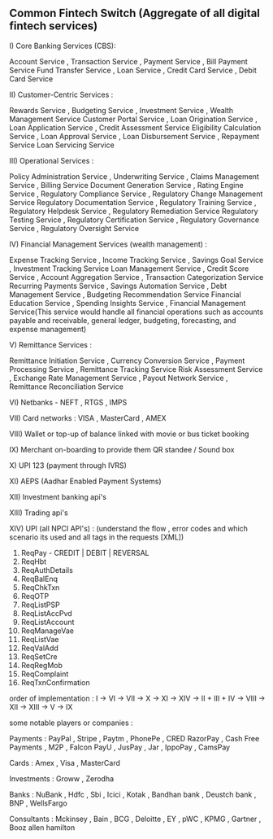 ## Common Fintech Switch (Aggregate of all digital fintech services)

I) Core Banking Services (CBS): 

Account Service , Transaction Service , Payment Service , Bill Payment Service
Fund Transfer Service , Loan Service , Credit Card Service , Debit Card Service

II) Customer-Centric Services : 

Rewards Service , Budgeting Service , Investment Service , Wealth Management Service
Customer Portal Service , Loan Origination Service , Loan Application Service , Credit Assessment Service
Eligibility Calculation Service , Loan Approval Service , Loan Disbursement Service , Repayment Service
Loan Servicing Service


III) Operational Services : 

Policy Administration Service , Underwriting Service , Claims Management Service , Billing Service
Document Generation Service , Rating Engine Service , Regulatory Compliance Service , Regulatory Change Management Service
Regulatory Documentation Service , Regulatory Training Service , Regulatory Helpdesk Service , Regulatory Remediation Service
Regulatory Testing Service , Regulatory Certification Service , Regulatory Governance Service , Regulatory Oversight Service


IV) Financial Management Services (wealth management) :

Expense Tracking Service , Income Tracking Service , Savings Goal Service , Investment Tracking Service
Loan Management Service , Credit Score Service , Account Aggregation Service , Transaction Categorization Service
Recurring Payments Service , Savings Automation Service , Debt Management Service , Budgeting Recommendation Service
Financial Education Service , Spending Insights Service , Financial Management Service(This service would handle all financial operations such as accounts payable and receivable, general ledger, budgeting, forecasting, and expense management)

V) Remittance Services : 

Remittance Initiation Service , Currency Conversion Service , Payment Processing Service , Remittance Tracking Service
Risk Assessment Service , Exchange Rate Management Service , Payout Network Service , Remittance Reconciliation Service

VI) Netbanks - NEFT , RTGS , IMPS

VII) Card networks : VISA , MasterCard , AMEX

VIII) Wallet or top-up of balance linked with movie or bus ticket booking

IX) Merchant on-boarding to provide them QR standee / Sound box

X) UPI 123 (payment through IVRS)

XI) AEPS (Aadhar Enabled Payment Systems)

XII) Investment banking api's

XIII) Trading api's

XIV) UPI (all NPCI API's) : (understand the flow , error codes and which scenario its used and all tags in the requests [XML])

1) ReqPay - CREDIT | DEBIT | REVERSAL
2) ReqHbt
3) ReqAuthDetails
4) ReqBalEnq
5) ReqChkTxn
6) ReqOTP
7) ReqListPSP
8) ReqListAccPvd
9) ReqListAccount
10) ReqManageVae
11) ReqListVae
12) ReqValAdd
13) ReqSetCre
14) ReqRegMob
15) ReqComplaint
16) ReqTxnConfirmation

order of implementation :
I -> VI -> VII ->  X -> XI -> XIV -> II + III + IV -> VIII ->  XII -> XIII -> V -> IX

some notable players or companies : 

Payments : PayPal , Stripe , Paytm , PhonePe , CRED
RazorPay , Cash Free Payments , M2P , Falcon 
PayU , JusPay , Jar , IppoPay , CamsPay

Cards :  Amex , Visa , MasterCard

Investments : Groww , Zerodha 

Banks : NuBank , Hdfc , Sbi , Icici , Kotak , Bandhan bank , Deustch bank , BNP , WellsFargo

Consultants : Mckinsey , Bain , BCG , Deloitte , EY , pWC , KPMG , Gartner , Booz allen hamilton
